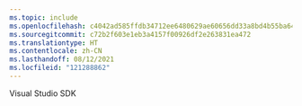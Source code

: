 ```yaml
---
ms.topic: include
ms.openlocfilehash: c4042ad585ffdb34712ee6480629ae60656dd33a8bd4b55ba644bebdf26a8588
ms.sourcegitcommit: c72b2f603e1eb3a4157f00926df2e263831ea472
ms.translationtype: HT
ms.contentlocale: zh-CN
ms.lasthandoff: 08/12/2021
ms.locfileid: "121288862"
---
```

Visual Studio SDK